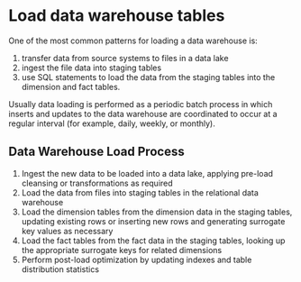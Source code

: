 # Load data warehouse tables

One of the most common patterns for loading a data warehouse is:
1. transfer data from source systems to files in a data lake
2. ingest the file data into staging tables
3. use SQL statements to load the data from the staging tables into the dimension and fact tables. 

Usually data loading is performed as a periodic batch process in which inserts and updates to the data warehouse are coordinated to occur at a regular interval (for example, daily, weekly, or monthly).

## Data Warehouse Load Process

1. Ingest the new data to be loaded into a data lake, applying pre-load cleansing or transformations as required
2. Load the data from files into staging tables in the relational data warehouse
3. Load the dimension tables from the dimension data in the staging tables, updating existing rows or inserting new rows and generating surrogate key values as necessary
4. Load the fact tables from the fact data in the staging tables, looking up the appropriate surrogate keys for related dimensions
5. Perform post-load optimization by updating indexes and table distribution statistics